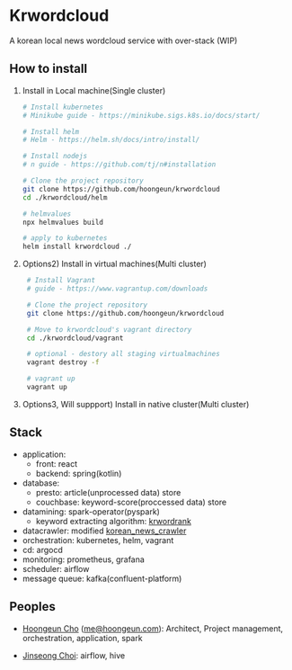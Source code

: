# Krwordcloud

A korean local news wordcloud service with over-stack
(WIP)

## How to install

1. Install in Local machine(Single cluster)

    ```bash
    # Install kubernetes 
    # Minikube guide - https://minikube.sigs.k8s.io/docs/start/

    # Install helm
    # Helm - https://helm.sh/docs/intro/install/ 

    # Install nodejs
    # n guide - https://github.com/tj/n#installation

    # Clone the project repository
    git clone https://github.com/hoongeun/krwordcloud
    cd ./krwordcloud/helm

    # helmvalues
    npx helmvalues build

    # apply to kubernetes
    helm install krwordcloud ./
    ```

2. Options2) Install in virtual machines(Multi cluster)

   ```bash
    # Install Vagrant
    # guide - https://www.vagrantup.com/downloads

    # Clone the project repository
    git clone https://github.com/hoongeun/krwordcloud

    # Move to krwordcloud's vagrant directory
    cd ./krwordcloud/vagrant

    # optional - destory all staging virtualmachines
    vagrant destroy -f

    # vagrant up
    vagrant up
    ```

3. Options3, Will suppport) Install in native cluster(Multi cluster)

## Stack

* application:
  * front: react
  * backend: spring(kotlin)
* database:
  * presto: article(unprocessed data) store
  * couchbase: keyword-score(proccessed data) store
* datamining: spark-operator(pyspark)
  * keyword extracting algorithm: [krwordrank](https://github.com/lovit/KR-WordRank)
* datacrawler: modified [korean_news_crawler](https://github.com/lumyjuwon/KoreaNewsCrawler)
* orchestration: kubernetes, helm, vagrant
* cd: argocd
* monitoring: prometheus, grafana
* scheduler: airflow
* message queue: kafka(confluent-platform)

## Peoples
* [Hoongeun Cho](https://github.com/hoongeun) (me@hoongeun.com): Architect, Project management, orchestration, application, spark

* [Jinseong Choi](https://github.com/ysfactory): airflow, hive
